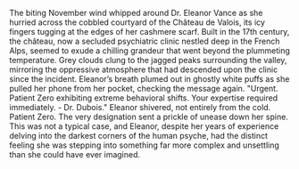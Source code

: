 The biting November wind whipped around Dr. Eleanor Vance as she hurried across the cobbled courtyard of the Château de Valois, its icy fingers tugging at the edges of her cashmere scarf.  Built in the 17th century, the château, now a secluded psychiatric clinic nestled deep in the French Alps, seemed to exude a chilling grandeur that went beyond the plummeting temperature.  Grey clouds clung to the jagged peaks surrounding the valley, mirroring the oppressive atmosphere that had descended upon the clinic since the incident.  Eleanor’s breath plumed out in ghostly white puffs as she pulled her phone from her pocket, checking the message again.  "Urgent. Patient Zero exhibiting extreme behavioral shifts. Your expertise required immediately. - Dr. Dubois."  Eleanor shivered, not entirely from the cold. Patient Zero.  The very designation sent a prickle of unease down her spine. This was not a typical case, and Eleanor, despite her years of experience delving into the darkest corners of the human psyche, had the distinct feeling she was stepping into something far more complex and unsettling than she could have ever imagined.
